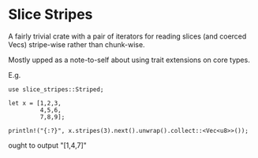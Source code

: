 # Slice Stripes

A fairly trivial crate with a pair of iterators for reading slices (and coerced Vecs) stripe-wise rather than chunk-wise.

Mostly upped as a note-to-self about using trait extensions on core types.

E.g.

```
use slice_stripes::Striped;

let x = [1,2,3,
         4,5,6,
         7,8,9];

println!("{:?}", x.stripes(3).next().unwrap().collect::<Vec<u8>>());
```
ought to output "[1,4,7]"
